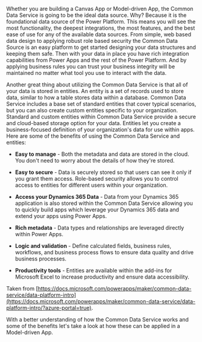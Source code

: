 Whether you are building a Canvas App or Model-driven App, the Common
Data Service is going to be the ideal data source. Why? Because it is
the foundational data source of the Power Platform. This means you will
see the most functionality, the deepest integrations, the most features,
and the best ease of use for any of the available data sources. From
simple, web based data design to applying robust role based security the
Common Data Source is an easy platform to get started designing your
data structures and keeping them safe. Then with your data in place you
have rich integration capabilities from Power Apps and the rest of the
Power Platform. And by applying business rules you can trust your
business integrity will be maintained no matter what tool you use to
interact with the data.

Another great thing about utilizing the Common Data Service is that all
of your data is stored in entities. An entity is a set of records used
to store data, similar to how a table stores data within a database.
Common Data Service includes a base set of standard entities that cover
typical scenarios, but you can also create custom entities specific to
your organization. Standard and custom entities within Common Data
Service provide a secure and cloud-based storage option for your data.
Entities let you create a business-focused definition of your
organization's data for use within apps. Here are some of the benefits
of using the Common Data Service and entities:

-   **Easy to manage** - Both the metadata and data are stored in the
    cloud. You don't need to worry about the details of how they're
    stored.

-   **Easy to secure** - Data is securely stored so that users can see
    it only if you grant them access. Role-based security allows you to
    control access to entities for different users within your
    organization.

-   **Access your Dynamics 365 Data** - Data from your Dynamics 365
    application is also stored within the Common Data Service allowing
    you to quickly build apps which leverage your Dynamics 365 data and
    extend your apps using Power Apps.

-   **Rich metadata** - Data types and relationships are leveraged
    directly within Power Apps.

-   **Logic and validation** - Define calculated fields, business
    rules, workflows, and business process flows to ensure data quality
    and drive business processes.

-   **Productivity tools** - Entities are available within the add-ins
    for Microsoft Excel to increase productivity and ensure data
    accessibility.

Taken from [https://docs.microsoft.com/powerapps/maker/common-data-service/data-platform-intro](https://docs.microsoft.com/powerapps/maker/common-data-service/data-platform-intro/?azure-portal=true).

With a better understanding of how the Common Data Service works and
some of the benefits let's take a look at how these can be applied in a
Model-driven App.